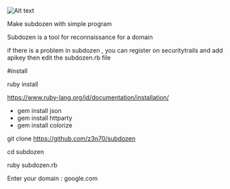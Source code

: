 ![Alt text](https://github.com/z3n70/subdozen/blob/main/subdozen.png?raw=true "subdozen")

Make subdozen with simple program

Subdozen is a tool for reconnaissance for a domain

if there is a problem in subdozen , you can register on securitytrails and add apikey then edit the subdozen.rb file

#install

ruby install

https://www.ruby-lang.org/id/documentation/installation/

- gem install json
- gem install httparty
- gem install colorize

git clone https://github.com/z3n70/subdozen

cd subdozen

ruby subdozen.rb

Enter your domain : google.com
